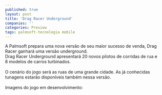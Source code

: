 ```yaml
---
published: true
layout: post
title: 'Drag Racer Underground'
companies: ''
categories: Preview
tags: palmsoft-tecnologia mobile
---
```

A Palmsoft prepara uma nova vers&atilde;o de seu maior sucesso de venda, Drag Racer ganhar&aacute; uma vers&atilde;o underground.<br />Drag Racer Underground apresentar&aacute; 20 novos pilotos de corridas de rua e 8 modelos de carros turbinados.<br /><br />O cen&aacute;rio do jogo ser&aacute; as ruas de uma grande cidade. As j&aacute; conhecidas tunagens estar&atilde;o dispon&iacute;veis tamb&eacute;m nessa vers&atilde;o.<br /><br />Imagens do jogo em desenvolvimento:<br />